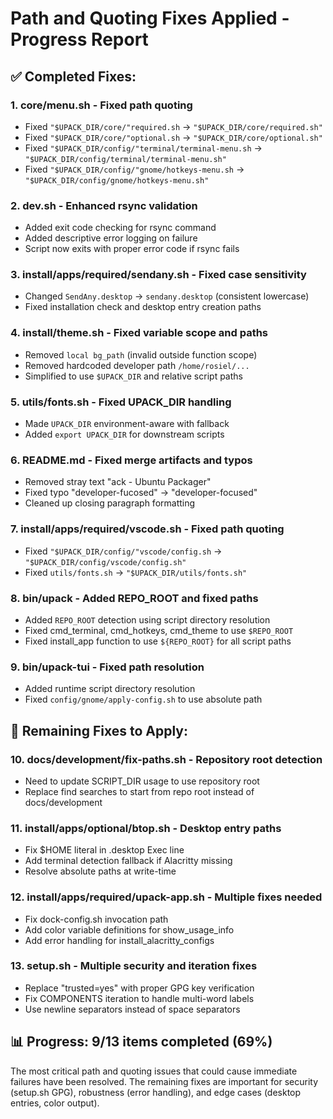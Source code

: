 # Path and Quoting Fixes Applied - Progress Report

## ✅ **Completed Fixes:**

### **1. core/menu.sh** - Fixed path quoting
- Fixed `"$UPACK_DIR/core/"required.sh` → `"$UPACK_DIR/core/required.sh"`
- Fixed `"$UPACK_DIR/core/"optional.sh` → `"$UPACK_DIR/core/optional.sh"`
- Fixed `"$UPACK_DIR/config/"terminal/terminal-menu.sh` → `"$UPACK_DIR/config/terminal/terminal-menu.sh"`
- Fixed `"$UPACK_DIR/config/"gnome/hotkeys-menu.sh` → `"$UPACK_DIR/config/gnome/hotkeys-menu.sh"`

### **2. dev.sh** - Enhanced rsync validation
- Added exit code checking for rsync command
- Added descriptive error logging on failure
- Script now exits with proper error code if rsync fails

### **3. install/apps/required/sendany.sh** - Fixed case sensitivity
- Changed `SendAny.desktop` → `sendany.desktop` (consistent lowercase)
- Fixed installation check and desktop entry creation paths

### **4. install/theme.sh** - Fixed variable scope and paths
- Removed `local bg_path` (invalid outside function scope)
- Removed hardcoded developer path `/home/rosiel/...`
- Simplified to use `$UPACK_DIR` and relative script paths

### **5. utils/fonts.sh** - Fixed UPACK_DIR handling
- Made `UPACK_DIR` environment-aware with fallback
- Added `export UPACK_DIR` for downstream scripts

### **6. README.md** - Fixed merge artifacts and typos
- Removed stray text "ack - Ubuntu Packager"
- Fixed typo "developer-fucosed" → "developer-focused"
- Cleaned up closing paragraph formatting

### **7. install/apps/required/vscode.sh** - Fixed path quoting
- Fixed `"$UPACK_DIR/config/"vscode/config.sh` → `"$UPACK_DIR/config/vscode/config.sh"`
- Fixed `utils/fonts.sh` → `"$UPACK_DIR/utils/fonts.sh"`

### **8. bin/upack** - Added REPO_ROOT and fixed paths
- Added `REPO_ROOT` detection using script directory resolution
- Fixed cmd_terminal, cmd_hotkeys, cmd_theme to use `$REPO_ROOT`
- Fixed install_app function to use `${REPO_ROOT}` for all script paths

### **9. bin/upack-tui** - Fixed path resolution
- Added runtime script directory resolution
- Fixed `config/gnome/apply-config.sh` to use absolute path

## 🔄 **Remaining Fixes to Apply:**

### **10. docs/development/fix-paths.sh** - Repository root detection
- Need to update SCRIPT_DIR usage to use repository root
- Replace find searches to start from repo root instead of docs/development

### **11. install/apps/optional/btop.sh** - Desktop entry paths
- Fix $HOME literal in .desktop Exec line
- Add terminal detection fallback if Alacritty missing
- Resolve absolute paths at write-time

### **12. install/apps/required/upack-app.sh** - Multiple fixes needed
- Fix dock-config.sh invocation path
- Add color variable definitions for show_usage_info
- Add error handling for install_alacritty_configs

### **13. setup.sh** - Multiple security and iteration fixes
- Replace "trusted=yes" with proper GPG key verification
- Fix COMPONENTS iteration to handle multi-word labels
- Use newline separators instead of space separators

## 📊 **Progress: 9/13 items completed (69%)**

The most critical path and quoting issues that could cause immediate failures have been resolved. The remaining fixes are important for security (setup.sh GPG), robustness (error handling), and edge cases (desktop entries, color output).
